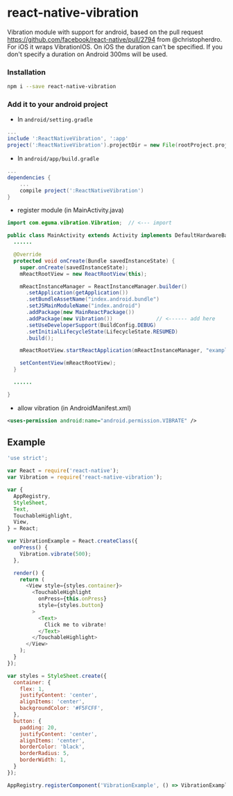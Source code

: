 # react-native-vibration

Vibration module with support for android, based on the pull request https://github.com/facebook/react-native/pull/2794 from @christopherdro. For iOS it wraps VibrationIOS. On iOS the duration can't be specified. If you don't specify a duration on Android 300ms will be used.

### Installation

```bash
npm i --save react-native-vibration
```

### Add it to your android project

* In `android/setting.gradle`

```gradle
...
include ':ReactNativeVibration', ':app'
project(':ReactNativeVibration').projectDir = new File(rootProject.projectDir, '../node_modules/react-native-vibration/android')
```

* In `android/app/build.gradle`

```gradle
...
dependencies {
    ...
    compile project(':ReactNativeVibration')
}
```

* register module (in MainActivity.java)

```java
import com.eguma.vibration.Vibration;  // <--- import

public class MainActivity extends Activity implements DefaultHardwareBackBtnHandler {
  ......

  @Override
  protected void onCreate(Bundle savedInstanceState) {
    super.onCreate(savedInstanceState);
    mReactRootView = new ReactRootView(this);

    mReactInstanceManager = ReactInstanceManager.builder()
      .setApplication(getApplication())
      .setBundleAssetName("index.android.bundle")
      .setJSMainModuleName("index.android")
      .addPackage(new MainReactPackage())
      .addPackage(new Vibration())              // <------ add here
      .setUseDeveloperSupport(BuildConfig.DEBUG)
      .setInitialLifecycleState(LifecycleState.RESUMED)
      .build();

    mReactRootView.startReactApplication(mReactInstanceManager, "example", null);

    setContentView(mReactRootView);
  }

  ......

}
```

* allow vibration (in AndroidManifest.xml)
```xml
<uses-permission android:name="android.permission.VIBRATE" />
```

## Example
```javascript
'use strict';

var React = require('react-native');
var Vibration = require('react-native-vibration');

var {
  AppRegistry,
  StyleSheet,
  Text,
  TouchableHighlight,
  View,
} = React;

var VibrationExample = React.createClass({
  onPress() {
    Vibration.vibrate(500);
  },

  render() {
    return (
      <View style={styles.container}>
        <TouchableHighlight
          onPress={this.onPress}
          style={styles.button}
        >
          <Text>
            Click me to vibrate!
          </Text>
        </TouchableHighlight>
      </View>
    );
  }
});

var styles = StyleSheet.create({
  container: {
    flex: 1,
    justifyContent: 'center',
    alignItems: 'center',
    backgroundColor: '#F5FCFF',
  },
  button: {
    padding: 20,
    justifyContent: 'center',
    alignItems: 'center',
    borderColor: 'black',
    borderRadius: 5,
    borderWidth: 1,
  }
});

AppRegistry.registerComponent('VibrationExample', () => VibrationExample);
```
